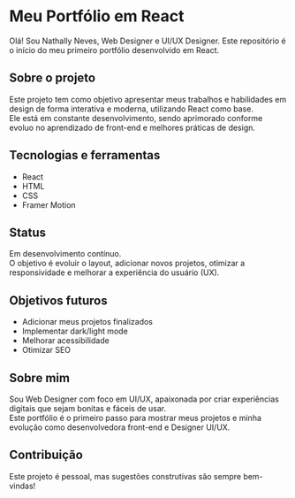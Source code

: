 # Meu Portfólio em React

Olá! Sou Nathally Neves, Web Designer e UI/UX Designer. Este repositório é o início do meu primeiro portfólio desenvolvido em React.

## Sobre o projeto

Este projeto tem como objetivo apresentar meus trabalhos e habilidades em design de forma interativa e moderna, utilizando React como base.  
Ele está em constante desenvolvimento, sendo aprimorado conforme evoluo no aprendizado de front-end e melhores práticas de design.

## Tecnologias e ferramentas

- React
- HTML
- CSS
- Framer Motion

## Status

Em desenvolvimento contínuo.  
O objetivo é evoluir o layout, adicionar novos projetos, otimizar a responsividade e melhorar a experiência do usuário (UX).

## Objetivos futuros

- Adicionar meus projetos finalizados
- Implementar dark/light mode
- Melhorar acessibilidade
- Otimizar SEO

## Sobre mim

Sou Web Designer com foco em UI/UX, apaixonada por criar experiências digitais que sejam bonitas e fáceis de usar.  
Este portfólio é o primeiro passo para mostrar meus projetos e minha evolução como desenvolvedora front-end e Designer UI/UX.

## Contribuição

Este projeto é pessoal, mas sugestões construtivas são sempre bem-vindas!
